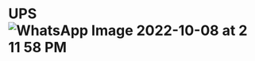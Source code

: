 # UPS![WhatsApp Image 2022-10-08 at 2 11 58 PM](https://user-images.githubusercontent.com/38872545/194692113-9e3cdfb6-54aa-4536-aaad-ab3df6294a14.jpeg)
